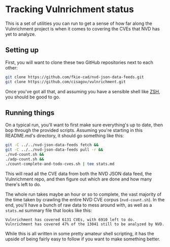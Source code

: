 # Tracking Vulnrichment status

This is a set of utilities you can run to get a sense of how far along the Vulnrichment project is when it comes to covering the CVEs that NVD has yet to analyze.

## Setting up

First, you will want to clone these two GitHub repositories next to each other:

```bash
git clone https://github.com/fkie-cad/nvd-json-data-feeds.git
git clone https://github.com/cisagov/vulnrichment.git
```

Once you've got all that, and assuming you have a sensible shell like [ZSH](https://github.com/ohmyzsh/ohmyzsh/wiki/Installing-ZSH), you should be good to go.

## Running things

On a typical run, you'll want to first make sure everything's up to date, then bop through the provided scripts.
Assuming you're starting in this README.md's directory, it should go something like this:

```bash
git -C ../../nvd-json-data-feeds fetch &&
git -C ../../nvd-json-data-feeds pull -r &&
./nvd-count.sh &&
./adp-count.sh &&
./count-complete-and-todo-cves.sh | tee stats.md
```

This will read all the CVE data from both the NVD JSON data feed, the Vulnrichment repo, and then figure out which are done and how many there's left to do.

The whole run takes maybe an hour or so to complete, the vast majority of the time taken by crawling the entire NVD CVE corpus (`nvd-count.sh`). In the end, you'll have a bunch of raw data to mess around with, as well as a `stats.md` summary file that looks like this:

```
Vulnrichment has covered 6131 CVEs, with 6910 left to do.
Vulnrichment has covered 47% of the 13041 still to be analyzed by NVD.
```

While this is all written in some pretty amateur shell scripting, it has the upside of being fairly easy to follow if you want to make something better.

